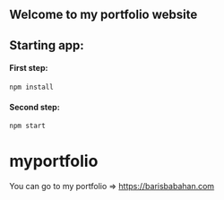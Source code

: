 ## Welcome to my portfolio website

## Starting app:

#### First step:

    npm install

#### Second step:

    npm start

# myportfolio

You can go to my portfolio => https://barisbabahan.com
